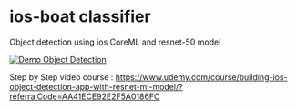 # ios-boat classifier

Object detection using ios CoreML and resnet-50 model

[![Demo Object Detection](https://evergreenllc2020.github.io/img/od.gif)](https://youtu.be/5maoJWK7RaU)

Step by Step video course : https://www.udemy.com/course/building-ios-object-detection-app-with-resnet-ml-model/?referralCode=AA41ECE92E2F5A0186FC


